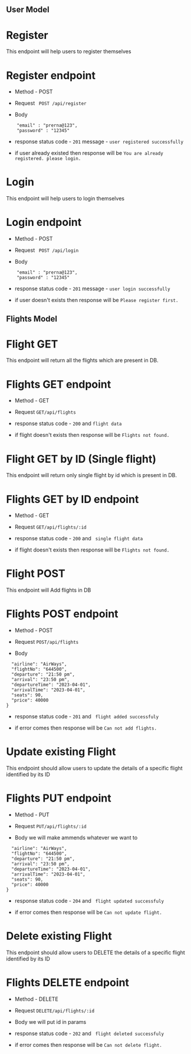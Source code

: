  ## User Model
 
 # Register 
This endpoint will help users to register themselves

# Register endpoint

- Method - POST
- Request 
 ` POST /api/register` 

- Body 

``` "name" : "Prerna",
    "email" : "prerna@123",
    "password" : "12345"

```   

- response 
status code  - `201` 
message - `user registered successfully`

- if user already existed then response will be `You are already registered. please login.`

# Login

This endpoint will help users to login themselves

# Login endpoint

- Method - POST
- Request 
 ` POST /api/login` 

- Body 

``` 
    "email" : "prerna@123",
    "password" : "12345"

```   

- response 
status code  - `201` 
message - `user login successfully`

- if user doesn't exists then response will be `Please register first.`

## Flights Model

# Flight GET 
This endpoint will return all the flights which are present in DB.

# Flights GET endpoint

- Method - GET
- Request 
 `GET/api/flights` 

- response 
status code  - `200`  and `flight data`


- if flight doesn't  exists then response will be `Flights not found.`


# Flight GET by ID (Single flight)
This endpoint will return only single flight by id which is present in DB.

# Flights GET by ID endpoint

- Method - GET
- Request 
 `GET/api/flights/:id` 
- response 
status code  - `200`  and ` single flight data`


- if flight doesn't  exists then response will be `Flights not found.`



# Flight POST 
This endpoint will Add flights in DB

# Flights POST endpoint

- Method - POST
- Request 
 `POST/api/flights` 

- Body 

``` {
  "airline": "AirWays",
  "flightNo": "644500",
  "departure": "21:50 pm",
  "arrival": "23:50 pm",
  "departureTime": "2023-04-01",
  "arrivalTime": "2023-04-01",
  "seats": 90,
  "price": 40000
}

```   

- response 
status code  - `201`  and ` flight added successfuly`


- if error comes then response will be `Can not add flights.`


# Update existing Flight  
This endpoint should allow users to update the details of a specific flight identified by its ID

# Flights PUT endpoint

- Method - PUT
- Request 
 `PUT/api/flights/:id` 

- Body 
 we will make ammends whatever we want to
``` {
  "airline": "AirWays",
  "flightNo": "644500",
  "departure": "21:50 pm",
  "arrival": "23:50 pm",
  "departureTime": "2023-04-01",
  "arrivalTime": "2023-04-01",
  "seats": 90,
  "price": 40000
}

```   

- response 
status code  - `204`  and ` flight updated successfuly`


- if error comes then response will be `Can not update flight.`





# Delete existing Flight  
This endpoint should allow users to DELETE the details of a specific flight identified by its ID

# Flights DELETE endpoint

- Method - DELETE
- Request 
 `DELETE/api/flights/:id` 

- Body 
 we will put id in params
 

- response 
status code  - `202`  and ` flight deleted successfuly`


- if error comes then response will be `Can not delete flight.`















